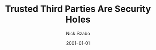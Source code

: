 ---
layout: writing
title: Trusted Third Parties Are Security Holes
date: 2001-01-01
categories: ['Society']
author: ['Nick Szabo']
excerpt: Commercial security is a matter of solving the practical problems of business relationships such as privacy, integrity, protecting property, or detecting breach of contract. A security hole is any weakness that increases the risk of violating these goals.
external_url: https://nakamotoinstitute.org/trusted-third-parties/
---
